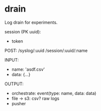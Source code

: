 drain
=====

Log drain for experiments.


session (PK uuid):
 - token

POST:
/syslog/:uuid
/session/:uuid/:name

INPUT:
 - name: 'asdf.csv'
 - data: {...}

OUTPUT:
 - orchestrate: event(type: name, data: data)
 - file -> s3:  csv? raw logs
 - pusher